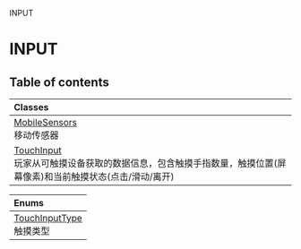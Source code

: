 INPUT

# INPUT <Badge type="tip" text="Groups" /> <Score text="INPUT" />

## Table of contents
| Classes |
| :-----|
| [MobileSensors](../classes/Gameplay.MobileSensors.md) <br> 移动传感器 |
| [TouchInput](../classes/Gameplay.TouchInput.md) <br> 玩家从可触摸设备获取的数据信息，包含触摸手指数量，触摸位置(屏幕像素)和当前触摸状态(点击/滑动/离开) |


| Enums |
| :-----|
| [TouchInputType](../enums/Gameplay.TouchInputType.md) <br> 触摸类型 |

